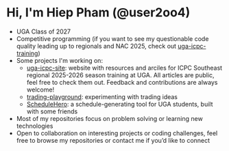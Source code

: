 # Hi, I'm Hiep Pham (@user2oo4)

- UGA Class of 2027
- Competitive programming (if you want to see my questionable code quality leading up to regionals and NAC 2025, check out [uga-icpc-training](https://github.com/user2oo4/uga-icpc-training))
- Some projects I'm working on:
  - [uga-icpc-site](https://user2oo4.github.io/uga-icpc-site/): website with resources and arciles for ICPC Southeast regional 2025-2026 season training at UGA. All articles are public, feel free to check them out. Feedback and contributions are always welcome!
  - [trading-playground](https://github.com/user2oo4/trading-playground): experimenting with trading ideas
  - [ScheduleHero](https://schedulehero.org/): a schedule-generating tool for UGA students, built with some friends
- Most of my repositories focus on problem solving or learning new technologies
- Open to collaboration on interesting projects or coding challenges, feel free to browse my repositories or contact me if you’d like to connect

